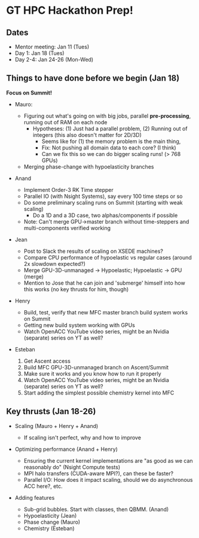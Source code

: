 # GT HPC Hackathon Prep!

## Dates

* Mentor meeting: Jan 11 (Tues)
* Day 1: Jan 18 (Tues)
* Day 2-4: Jan 24-26 (Mon-Wed)

## Things to have done before we begin (Jan 18)

**Focus on Summit!**

* Mauro: 
	* Figuring out what's going on with big jobs, parallel **pre-processing**, running out of RAM on each node
		* Hypotheses: (1) Just had a parallel problem, (2) Running out of integers (this also doesn't matter for 2D/3D)
			* Seems like for (1) the memory problem is the main thing, 
			* Fix: Not pushing all domain data to each core? (I think)
			* Can we fix this so we can do bigger scaling runs! (> 768 GPUs)
	* Merging phase-change with hypoelasticity branches

* Anand
	* Implement Order-3 RK Time stepper
	* Parallel IO (with Nsight Systems), say every 100 time steps or so
	* Do some preliminary scaling runs on Summit (starting with weak scaling)
		* Do a 1D and a 3D case, two alphas/components if possible
	* Note: Can't merge GPU->master branch without time-steppers and multi-components verified working

* Jean
	* Post to Slack the results of scaling on XSEDE machines?
	* Compare CPU performance of hypoelastic vs regular cases (around 2x slowdown expected?)
	* Merge GPU-3D-unmanaged -> Hypoelastic; Hypoelastic -> GPU (merge)
	* Mention to Jose that he can join and 'submerge' himself into how this works (no key thrusts for him, though)

* Henry
	* Build, test, verify that new MFC master branch build system works on Summit
	* Getting new build system working with GPUs
	* Watch OpenACC YouTube video series, might be an Nvidia (separate) series on YT as well?

* Esteban
	1. Get Ascent access
	2. Build MFC GPU-3D-unmanaged branch on Ascent/Summit
	3. Make sure it works and you know how to run it properly
	4. Watch OpenACC YouTube video series, might be an Nvidia (separate) series on YT as well?
	4. Start adding the simplest possible chemistry kernel into MFC


## Key thrusts (Jan 18-26)

* Scaling (Mauro + Henry + Anand)
	* If scaling isn't perfect, why and how to improve

* Optimizing performance (Anand + Henry)
	* Ensuring the current kernel implementations are "as good as we can reasonably do" (Nsight Compute tests)
	* MPI halo transfers (CUDA-aware MPI?), can these be faster?
	* Parallel I/O: How does it impact scaling, should we do asynchronous ACC here?, etc.

* Adding features
	* Sub-grid bubbles. Start with classes, then QBMM. (Anand)
	* Hypoelasticity (Jean)
	* Phase change (Mauro)
	* Chemistry (Esteban)

